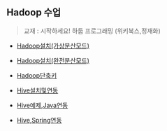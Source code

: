 ## Hadoop 수업 

> 교재 : 시작하세요! 하둡 프로그래밍 (위키북스,정재화)

* [Hadoop설치(가상분산모드)](./01_Hadoop설치(가상분산모드).md)

* [Hadoop설치(완전분산모드)](./02_Hadoop설치(완전분산모드).md)

* [Hadoop단축키](./03_Hadoop단축키.md)

* [Hive설치및연동](./04_Hive설치및연동.md)

* [Hive예제,Java연동](./05_Hive예제,Java연동.md)

* [Hive,Spring연동](./06_Hive,Spring연동.md)

  

